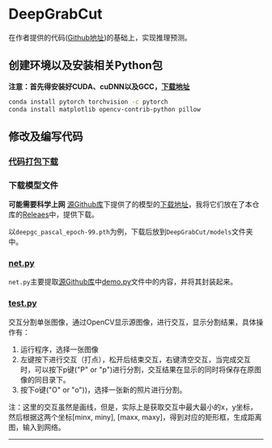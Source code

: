 # DeepGrabCut

在作者提供的代码([Github地址](https://github.com/jfzhang95/DeepGrabCut-PyTorch))的基础上，实现推理预测。

## 创建环境以及安装相关Python包

**注意：首先得安装好CUDA、cuDNN以及GCC，[下载地址](../../README.md#实验环境)**

````bash
conda install pytorch torchvision -c pytorch
conda install matplotlib opencv-contrib-python pillow
````

## 修改及编写代码
### [代码打包下载](https://github.com/BingqiangZhou/IntSeg_InsSeg_CodeCollection/releases/tag/deepgrabcut)

### 下载模型文件

**可能需要科学上网** [源Github库](https://github.com/jfzhang95/DeepGrabCut-PyTorch)下提供了的模型的[下载地址](https://drive.google.com/open?id=1N8bICHnFit6lLGvGwVu6bnDttyTk6wGH)，我将它们放在了本仓库的[Releaes](https://github.com/BingqiangZhou/IntSeg_InsSeg_CodeCollection/releases/tag/deepgrabcut)中，提供下载。

以`deepgc_pascal_epoch-99.pth`为例，下载后放到`DeepGrabCut/models`文件夹中。

### [net.py](https://github.com/BingqiangZhou/IntSeg_InsSeg_CodeCollection/blob/master/InteractiveImageSegmentation/DeepGrabCut/net.py)

`net.py`主要提取[源Github库](https://github.com/jfzhang95/DeepGrabCut-PyTorch)中[demo.py](https://github.com/jfzhang95/DeepGrabCut-PyTorch/blob/master/demo.py)文件中的内容，并将其封装起来。

### [test.py](https://github.com/BingqiangZhou/IntSeg_InsSeg_CodeCollection/blob/master/InteractiveImageSegmentation/DeepGrabCut/test.py)

交互分割单张图像，通过OpenCV显示源图像，进行交互，显示分割结果，具体操作有：

1. 运行程序，选择一张图像
2. 左键按下进行交互（打点），松开后结束交互，右键清空交互，当完成交互时，可以按下p键("P" or "p")进行分割，交互结果在显示的同时将保存在原图像的同目录下。
3. 按下o键("O" or "o"))，选择一张新的照片进行分割。

注：这里的交互虽然是画线，但是，实际上是获取交互中最大最小的x，y坐标，然后根据这两个坐标[minx, miny], [maxx, maxy]，得到对应的矩形框，生成距离图，输入到网络。

---
